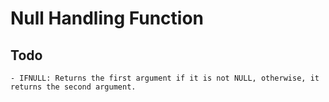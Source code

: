 # Null Handling Function
## Todo
    - IFNULL: Returns the first argument if it is not NULL, otherwise, it returns the second argument.
